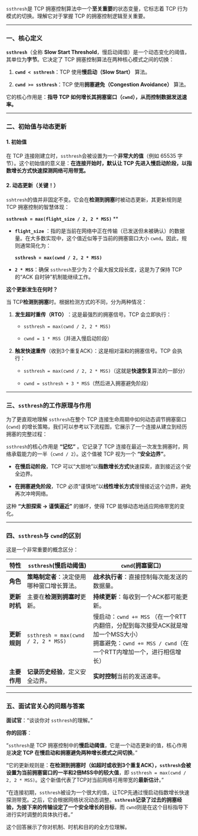 `ssthresh`是 TCP 拥塞控制算法中一个**至关重要**的状态变量，它标志着 TCP 行为模式的切换。理解它对于掌握 TCP 的拥塞控制逻辑至关重要。

---

### ​**一、核心定义**​

​**`ssthresh`**​（全称 ​**Slow Start Threshold**，慢启动阈值）是一个动态变化的阈值，其单位为**字节**。它决定了 TCP 拥塞控制算法在两种核心模式之间的切换：

1. ​**`cwnd < ssthresh`**​：TCP 使用 ​**慢启动（Slow Start）​**​ 算法。
    
2. ​**`cwnd >= ssthresh`**​：TCP 使用 ​**拥塞避免（Congestion Avoidance）​**​ 算法。
    

它的核心作用是：​**指导 TCP 如何增长其拥塞窗口（`cwnd`），从而控制数据发送速率。​**​

---

### ​**二、初始值与动态更新**​

#### ​**1. 初始值**​

在 TCP 连接刚建立时，`ssthresh`会被设置为一个**非常大的值**​（例如 65535 字节）。这个初始值的意义是：​**在连接开始时，默认让 TCP 先进入慢启动阶段，以指数增长方式快速探测网络可用带宽。​**​

#### ​**2. 动态更新（关键！）​**​

`sshtresh`的值并非固定不变。它会在**检测到拥塞**时被动态更新，其更新规则是 TCP 拥塞控制的智慧体现：

​ **`ssthresh = max(flight_size / 2, 2 * MSS)`** **​

- **​`flight_size`** ：指的是当前在网络中正在传输（已发送但未被确认）的数据量。在大多数实现中，这个值近似等于当前的拥塞窗口大小 `cwnd`。因此，规则通常简化为：
    
    ​**`ssthresh = max(cwnd / 2, 2 * MSS)`**​
    
- ​**`2 * MSS`**​：确保 `ssthresh`至少为 2 个最大报文段长度，这是为了保持 TCP 的“ACK 自时钟”机制能继续工作。
    

​**这个更新发生在何时？​**​

当 TCP ​**检测到拥塞**时。根据检测方式的不同，分为两种情况：

1. ​**发生超时重传（RTO）​**​：这是最强烈的拥塞信号。TCP 会立即执行：
    
    - `ssthresh = max(cwnd / 2, 2 * MSS)`
        
    - `cwnd = 1 * MSS`（并进入慢启动阶段）
        
    
2. ​**触发快速重传**​（收到3个重复ACK）：这是相对温和的拥塞信号。TCP 会执行：
    
    - `ssthresh = max(cwnd / 2, 2 * MSS)`（这就是**快速恢复**算法的一部分）
        
    - `cwnd = ssthresh + 3 * MSS`（然后进入拥塞避免阶段）
        
    

---

### ​**三、`ssthresh`的工作原理与作用**​

为了更直观地理解 `ssthresh`在整个 TCP 连接生命周期中如何动态调节拥塞窗口 (`cwnd`) 的增长策略，我们可以参考以下流程图，它展示了一个连接从建立到经历拥塞的完整过程：

`ssthresh`的核心作用是 ​**​“记忆”​**​ 。它记录了 TCP 连接在最近一次发生拥塞时，网络承载能力的一半（`cwnd / 2`）。这个值被 TCP 视为一个 ​**​“安全边界”​**。

- ​**在慢启动阶段**，TCP 可以“大胆地”以**指数增长方式**快速探索，直到接近这个安全边界。
    
- ​**在拥塞避免阶段**，TCP 必须“谨慎地”以**线性增长方式**慢慢接近这个边界，避免再次冲垮网络。
    

这种 **“大胆探索 -> 谨慎逼近”** 的循环，使得 TCP 能够动态地适应网络带宽的变化。

---

### ​**四、`ssthresh`与 `cwnd`的区别**​

这是一个非常重要的概念区分：

| ​**特性**​   | ​**`ssthresh`(慢启动阈值)​**​            | ​**`cwnd`(拥塞窗口)​**​                                                                                   |
| ---------- | ----------------------------------- | ----------------------------------------------------------------------------------------------------- |
| ​**角色**​   | ​**策略制定者**​：决定使用哪种窗口增长算法。           | ​**战术执行者**​：直接控制每次能发送的数据量。                                                                            |
| ​**更新时机**​ | 主要在**检测到拥塞时**更新。                    | ​**持续更新**​：每收到一个ACK都可能更新。                                                                             |
| ​**更新规则**​ | `ssthresh = max(cwnd / 2, 2 * MSS)` | 慢启动：`cwnd += MSS`  （在一个RTT内翻倍，分配到每次接受ACK就是增加一个MSS大小）<br>拥塞避免：`cwnd += MSS / cwnd`（在一个RTT内增加一个，进行相信增长） |
| ​**主要作用**​ | ​**记录历史经验**，定义安全边界。                 | ​**实时控制**当前的发送速率。                                                                                     |

---

### ​**五、面试官关心的问题与答案**​

​**面试官**​：“谈谈你对 `ssthresh`的理解。”

​**你的回答**​：

“`ssthresh`是 TCP 拥塞控制中的**慢启动阈值**，它是一个动态更新的值，核心作用是**决定 TCP 在慢启动和拥塞避免两种增长模式之间切换**。”

“它的更新规则是：​**在检测到拥塞时（如超时或收到3个重复ACK），`ssthresh`会被设置为当前拥塞窗口的一半和2倍MSS中的较大值**，即 `ssthresh = max(cwnd / 2, 2 * MSS)`。这个新值代表了TCP对当前网络可用带宽的**最新估计**。”

“在连接初期，`ssthresh`被设为一个很大的值，让TCP先通过慢启动指数增长快速探测带宽。之后，它会根据网络状况动态调整。​**`ssthresh`记录了过去的拥塞经验，为接下来的传输设定了一个安全增长的目标**，而 `cwnd`则是在这个目标指导下进行实时调整的具体执行者。”

这个回答展示了你对机制、时机和目的的全方位理解。